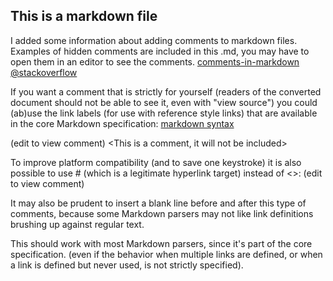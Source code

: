 ## This is a markdown file

I added some information about adding comments to markdown files.
Examples of hidden comments are included in this .md, you may have to open them in an editor to see the comments.
[comments-in-markdown @stackoverflow](http://stackoverflow.com/questions/4823468/comments-in-markdown "Magnus@stackoverflow")

If you want a comment that is strictly for yourself (readers of the converted document should not be able to see it, even with "view source") you could (ab)use the link labels (for use with reference style links) that are available in the core Markdown specification:
[markdown syntax](http://daringfireball.net/projects/markdown/syntax "daringfireball.net")

(edit to view comment)
<This is a comment, it will not be included>
<in  the output file unless you use it in>
<a reference style link.>

[comment]: < a reference style link.> (this is made intentionally visible by adding a reference []:)

<This is also a comment>

To improve platform compatibility (and to save one keystroke) it is also possible to use # (which is a legitimate hyperlink target) instead of <>: (edit to view comment)

[//]: # (This may be the most platform independent comment)
It may also be prudent to insert a blank line before and after this type of comments, because some Markdown parsers may not like link definitions brushing up against regular text.

This should work with most Markdown parsers, since it's part of the core specification. (even if the behavior when multiple links are defined, or when a link is defined but never used, is not strictly specified).
